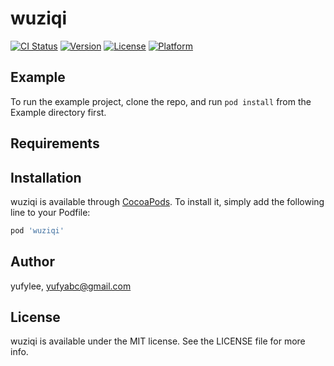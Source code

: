 # wuziqi

[![CI Status](https://img.shields.io/travis/yufylee/wuziqi.svg?style=flat)](https://travis-ci.org/yufylee/wuziqi)
[![Version](https://img.shields.io/cocoapods/v/wuziqi.svg?style=flat)](https://cocoapods.org/pods/wuziqi)
[![License](https://img.shields.io/cocoapods/l/wuziqi.svg?style=flat)](https://cocoapods.org/pods/wuziqi)
[![Platform](https://img.shields.io/cocoapods/p/wuziqi.svg?style=flat)](https://cocoapods.org/pods/wuziqi)

## Example

To run the example project, clone the repo, and run `pod install` from the Example directory first.

## Requirements

## Installation

wuziqi is available through [CocoaPods](https://cocoapods.org). To install
it, simply add the following line to your Podfile:

```ruby
pod 'wuziqi'
```

## Author

yufylee, yufyabc@gmail.com

## License

wuziqi is available under the MIT license. See the LICENSE file for more info.
